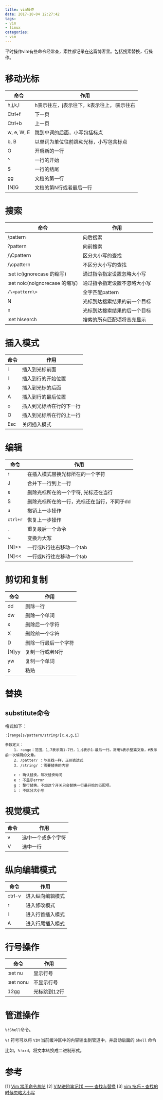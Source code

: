 ```yaml
---
title: vim操作
date: 2017-10-04 12:27:42
tags:
- vim
- linux
categories:
- vim
---
```


平时操作vim有些命令经常查，索性都记录在这篇博客里。包括搜索替换，行操作。
<!-- more -->

# 移动光标

|命令	|作用|
|--|--|
|h,j,k,l	|h表示往左，j表示往下，k表示往上，l表示往右|
|Ctrl+f	|下一页|
|Ctrl+b	|上一页|
|w, e, W, E	|跳到单词的后面，小写包括标点|
|b, B	|以单词为单位往前跳动光标，小写包含标点|
|O	|开启新的一行|
|^	|一行的开始|
|$	|一行的结尾|
|gg	|文档的第一行|
|[N]G	|文档的第N行或者最后一行|

# 搜索

|命令|作用|
|--|--|
|/pattern|向后搜索|
|?pattern|向前搜索|
|/\Cpattern |区分大小写的查找|
|/\cpattern | 不区分大小写的查找|
|:set ic(ignorecase 的缩写) | 通过指令指定设置忽略大小写|
|:set noic(noignorecase 的缩写)| 通过指令指定设置不忽略大小写|
|`/\<pattern\>`|全字匹配pattern|  
|N	|光标到达搜索结果的前一个目标|
|n	| 光标到达搜索结果的后一个目标|
|:set hlsearch| 搜索的所有匹配项将高亮显示 |




# 插入模式

|命令	|作用|
|---|---|
|i	|插入到光标前面|
|I	|插入到行的开始位置|
|a	|插入到光标的后面|
|A	|插入到行的最后位置|
|o	|插入到光标所在行的下一行|
|O	|插入到光标所在行的上一行|
|Esc	|关闭插入模式|

# 编辑

|命令 |	作用 |
|--------|---------------|
|r  |在插入模式替换光标所在的一个字符|
|J	|合并下一行到上一行|
|s	|删除光标所在的一个字符, 光标还在当行|
|S	|删除光标所在的一行，光标还在当行，不同于dd|
|`u`	|撤销上一步操作|
|`ctrl+r`	|恢复上一步操作|
|.	|重复最后一个命令|
|~	|变换为大写|
|[N]>>	|一行或N行往右移动一个tab|
|[N]<<	|一行或N行往左移动一个tab|

# 剪切和复制

|命令|	作用|
|------|------|
|dd|	删除一行|
|dw|	删除一个单词|
|x|	删除后一个字符|
|X|	删除前一个字符|
|D|	删除一行最后一个字符|
|[N]yy|	复制一行或者N行|
|yw|	复制一个单词|
|p|	粘贴|

# 替换

## substitute命令

格式如下：
```
:[range]s/pattern/string/[c,e,g,i]

参数定义：
	1. range：范围，1,7表示第1-7行，1,$表示1-最后一行。常用%表示整篇文章，#表示前一次编辑的文章。
	2. /patter/ ：与查找一样，正则表达式
	3. /string/ ：需要替换的内容

	c : 确认替换，每次替换询问
	e : 不显示error
	g : 整行替换，不加这个开关只会替换一行最开始的匹配项。
	i : 不区分大小写

```

# 视觉模式

|命令|	作用|
|----|------------|
|v|	选中一个或多个字符|
|V|	选中一行|

# 纵向编辑模式

|命令|	作用|
|----|------------|
|ctrl-v | 进入纵向编辑模式|
|r | 进入修改模式|
|I |进入行首插入模式|
|A |进入行尾插入模式|

# 行号操作

|命令|	作用|
|----|------------|
|:set nu | 显示行号|
|:set nonu | 不显示行号|
|12gg | 光标跳到12行|

# 管道操作

`%!Shell`命令。

`%!` 符号可以将 `VIM` 当前缓冲区中的内容输出到管道中，并启动后面的 `Shell` 命令

比如，`%!xxd`，将文本转换成二进制形式。


# 参考
[1] [Vim 常用命令总结](http://pizn.github.io/2012/03/03/vim-commonly-used-command.html)
[2] [VIM进阶笔记(1) —— 查找与替换](http://brieflyx.me/2015/linux-tools/vim-advanced-1/)
[3] [vim 技巧 – 查找的时候忽略大小写](https://xwsoul.com/posts/472)